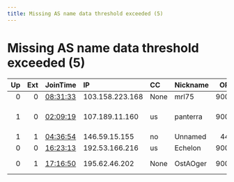 ```yaml
---
title: Missing AS name data threshold exceeded (5)
---
```


# Missing AS name data threshold exceeded (5)

|   Up |   Ext | JoinTime                                                                                            | IP              | CC   | Nickname   |   ORp |   Dirp | Version   | Contact                  | OS    |   eFamMembers |
|-----:|------:|:----------------------------------------------------------------------------------------------------|:----------------|:-----|:-----------|------:|-------:|:----------|:-------------------------|:------|--------------:|
|    0 |     0 | [08:31:33](https://metrics.torproject.org/rs.html#details/3F8DF45F498FF7374675B079A86EAABECBF7A951) | 103.158.223.168 | None | mrl75      |  9001 |   9030 | 0.3.5.14  | None                     | Linux |             1 |
|    1 |     0 | [02:09:19](https://metrics.torproject.org/rs.html#details/1A87324D83170C8D64F82BAFFB62938EB8AB2D26) | 107.189.11.160  | us   | panterra   |  9001 |   9030 | 0.4.5.7   | server at frogfroggy dot | Linux |             1 |
|    1 |     1 | [04:36:54](https://metrics.torproject.org/rs.html#details/9FE35C7EA5A18F7DA1EE5D9E69E207A001A08205) | 146.59.15.155   | no   | Unnamed    |   443 |      0 | 0.4.4.7   | None                     | Linux |             1 |
|    0 |     0 | [16:23:13](https://metrics.torproject.org/rs.html#details/A8B33A467D2720BC5534DA1D56266D9C128B5169) | 192.53.166.216  | us   | Echelon    |  9001 |      0 | 0.4.5.7   | None                     | Linux |             1 |
|    0 |     1 | [17:16:50](https://metrics.torproject.org/rs.html#details/74A0DBC2DA52A0D02053C6DFA654051C2CEF1CDD) | 195.62.46.202   | None | OstAOger   |  9001 |   9030 | 0.4.5.7   | Haha, nope               | Linux |             1 |

